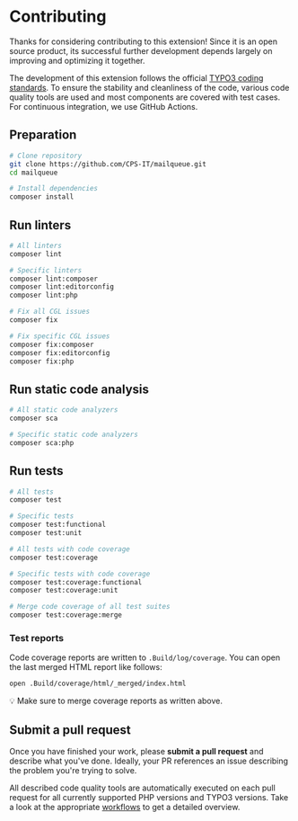 # Contributing

Thanks for considering contributing to this extension! Since it is an open source
product, its successful further development depends largely on improving and
optimizing it together.

The development of this extension follows the official
[TYPO3 coding standards](https://github.com/TYPO3/coding-standards). To ensure the
stability and cleanliness of the code, various code quality tools are used and most
components are covered with test cases. For continuous integration, we use GitHub Actions.

## Preparation

```bash
# Clone repository
git clone https://github.com/CPS-IT/mailqueue.git
cd mailqueue

# Install dependencies
composer install
```

## Run linters

```bash
# All linters
composer lint

# Specific linters
composer lint:composer
composer lint:editorconfig
composer lint:php

# Fix all CGL issues
composer fix

# Fix specific CGL issues
composer fix:composer
composer fix:editorconfig
composer fix:php
```

## Run static code analysis

```bash
# All static code analyzers
composer sca

# Specific static code analyzers
composer sca:php
```

## Run tests

```bash
# All tests
composer test

# Specific tests
composer test:functional
composer test:unit

# All tests with code coverage
composer test:coverage

# Specific tests with code coverage
composer test:coverage:functional
composer test:coverage:unit

# Merge code coverage of all test suites
composer test:coverage:merge
```

### Test reports

Code coverage reports are written to `.Build/log/coverage`. You can open the
last merged HTML report like follows:

```bash
open .Build/coverage/html/_merged/index.html
```

💡 Make sure to merge coverage reports as written above.

## Submit a pull request

Once you have finished your work, please **submit a pull request** and describe
what you've done. Ideally, your PR references an issue describing the problem
you're trying to solve.

All described code quality tools are automatically executed on each pull request
for all currently supported PHP versions and TYPO3 versions. Take a look at the
appropriate [workflows](.github/workflows) to get a detailed overview.
